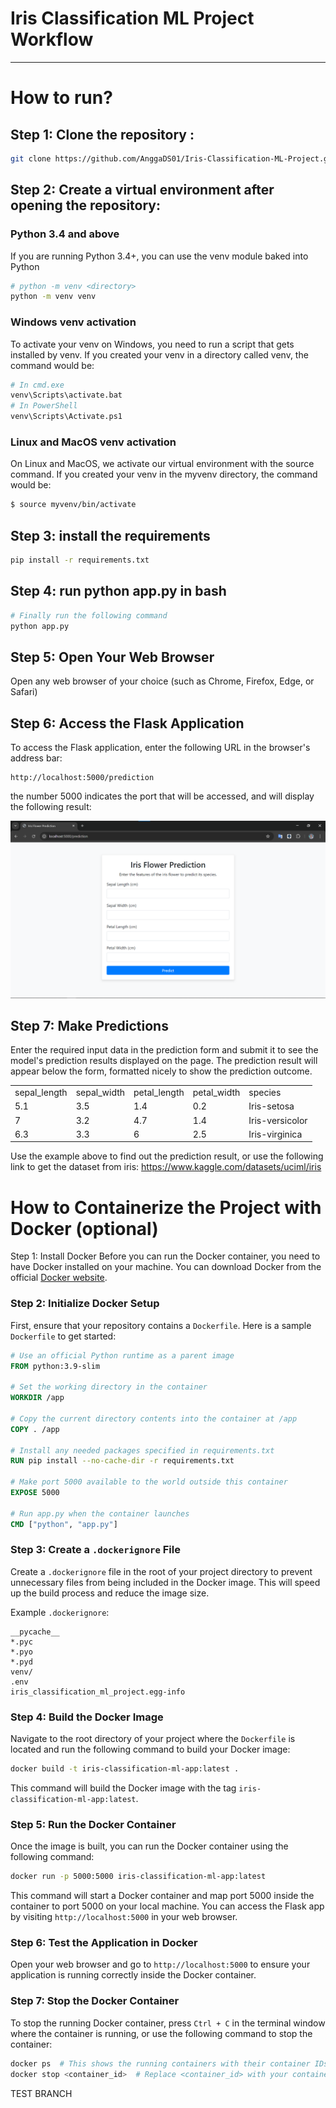 # Iris Classification ML Project Workflow
---

# How to run?

## **Step 1: Clone the repository :**

```bash
git clone https://github.com/AnggaDS01/Iris-Classification-ML-Project.git
```
## **Step 2: Create a virtual environment after opening the repository:**

### Python 3.4 and above
If you are running Python 3.4+, you can use the venv module baked into Python

```bash
# python -m venv <directory>
python -m venv venv
```

### Windows venv activation
To activate your venv on Windows, you need to run a script that gets installed by venv. If you created your venv in a directory called venv, the command would be:

```bash
# In cmd.exe
venv\Scripts\activate.bat
# In PowerShell
venv\Scripts\Activate.ps1
```

### Linux and MacOS venv activation
On Linux and MacOS, we activate our virtual environment with the source command. If you created your venv in the myvenv directory, the command would be:

```bash
$ source myvenv/bin/activate
```

## **Step 3: install the requirements**
```bash
pip install -r requirements.txt
```

## **Step 4: run python app.py in bash**
```bash
# Finally run the following command
python app.py
```

## **Step 5: Open Your Web Browser**
Open any web browser of your choice (such as Chrome, Firefox, Edge, or Safari)

## **Step 6: Access the Flask Application**
To access the Flask application, enter the following URL in the browser's address bar:

```
http://localhost:5000/prediction
```

the number 5000 indicates the port that will be accessed, and will display the following result:

![alt text](display_prediction_page.png)

## **Step 7: Make Predictions**
Enter the required input data in the prediction form and submit it to see the model's prediction results displayed on the page.
The prediction result will appear below the form, formatted nicely to show the prediction outcome.

<table>
    <tr>
        <td>sepal_length</td>
        <td>sepal_width</td>
        <td>petal_length</td>
        <td>petal_width</td>
        <td>species</td>
    </tr>
    <tr>
        <td>5.1</td>
        <td>3.5</td>
        <td>1.4</td>
        <td>0.2</td>
        <td>Iris-setosa</td>
    </tr>
    <tr>
        <td>7</td>
        <td>3.2</td>
        <td>4.7</td>
        <td>1.4</td>
        <td>Iris-versicolor</td>
    </tr>
    <tr>
        <td>6.3</td>
        <td>3.3</td>
        <td>6</td>
        <td>2.5</td>
        <td>Iris-virginica</td>
    </tr>
</table>

Use the example above to find out the prediction result, or use the following link to get the dataset from iris: https://www.kaggle.com/datasets/uciml/iris

# How to Containerize the Project with Docker (optional)
Step 1: Install Docker
Before you can run the Docker container, you need to have Docker installed on your machine. You can download Docker from the official [Docker website](!https://www.docker.com/products/docker-desktop/).

### **Step 2: Initialize Docker Setup**

First, ensure that your repository contains a `Dockerfile`. Here is a sample `Dockerfile` to get started:

```Dockerfile
# Use an official Python runtime as a parent image
FROM python:3.9-slim

# Set the working directory in the container
WORKDIR /app

# Copy the current directory contents into the container at /app
COPY . /app

# Install any needed packages specified in requirements.txt
RUN pip install --no-cache-dir -r requirements.txt

# Make port 5000 available to the world outside this container
EXPOSE 5000

# Run app.py when the container launches
CMD ["python", "app.py"]
```

### **Step 3: Create a `.dockerignore` File**

Create a `.dockerignore` file in the root of your project directory to prevent unnecessary files from being included in the Docker image. This will speed up the build process and reduce the image size.

Example `.dockerignore`:

```plaintext
__pycache__
*.pyc
*.pyo
*.pyd
venv/
.env
iris_classification_ml_project.egg-info
```

### **Step 4: Build the Docker Image**

Navigate to the root directory of your project where the `Dockerfile` is located and run the following command to build your Docker image:

```bash
docker build -t iris-classification-ml-app:latest .
```

This command will build the Docker image with the tag `iris-classification-ml-app:latest`.

### **Step 5: Run the Docker Container**

Once the image is built, you can run the Docker container using the following command:

```bash
docker run -p 5000:5000 iris-classification-ml-app:latest
```

This command will start a Docker container and map port 5000 inside the container to port 5000 on your local machine. You can access the Flask app by visiting `http://localhost:5000` in your web browser.

### **Step 6: Test the Application in Docker**

Open your web browser and go to `http://localhost:5000` to ensure your application is running correctly inside the Docker container.

### **Step 7: Stop the Docker Container**

To stop the running Docker container, press `Ctrl + C` in the terminal window where the container is running, or use the following command to stop the container:

```bash
docker ps  # This shows the running containers with their container IDs.
docker stop <container_id>  # Replace <container_id> with your container's ID.
```

TEST BRANCH